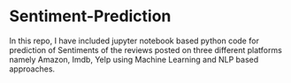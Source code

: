 # Sentiment-Prediction
In this repo, I have included jupyter notebook based python code for prediction of Sentiments of the reviews posted on three different platforms namely Amazon, Imdb, Yelp using Machine Learning and NLP based approaches.
